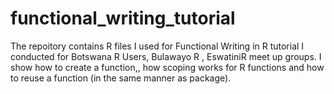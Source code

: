 # functional_writing_tutorial
The repoitory contains R files I used for Functional Writing in R tutorial I conducted for Botswana R Users, Bulawayo R , EswatiniR meet up groups. I show how to create a function,, how scoping works for R functions and how to reuse a function (in the same manner as package).
